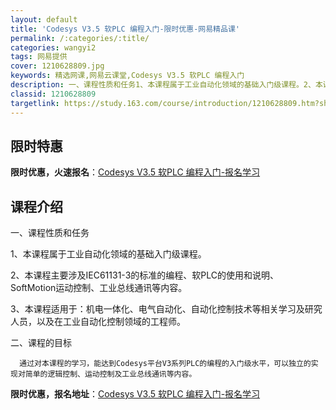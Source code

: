 ```yaml
---
layout: default
title: 'Codesys V3.5 软PLC 编程入门-限时优惠-网易精品课'
permalink: /:categories/:title/
categories: wangyi2
tags: 网易提供
cover: 1210628809.jpg
keywords: 精选网课,网易云课堂,Codesys V3.5 软PLC 编程入门
description: 一、课程性质和任务1、本课程属于工业自动化领域的基础入门级课程。2、本课程主要涉及IEC61131-3的标准的编程、软P
classid: 1210628809
targetlink: https://study.163.com/course/introduction/1210628809.htm?share=1&shareId=1025206652&utm_campaign=share&utm_medium=iphoneShare&utm_source=&utm_u=1025206652
---
```


## 限时特惠

**限时优惠，火速报名**：[Codesys V3.5 软PLC 编程入门-报名学习](https://study.163.com/course/introduction/1210628809.htm?share=1&shareId=1025206652&utm_campaign=share&utm_medium=iphoneShare&utm_source=&utm_u=1025206652)

## 课程介绍

一、课程性质和任务

1、本课程属于工业自动化领域的基础入门级课程。



2、本课程主要涉及IEC61131-3的标准的编程、软PLC的使用和说明、 SoftMotion运动控制、工业总线通讯等内容。



3、本课程适用于：机电一体化、电气自动化、自动化控制技术等相关学习及研究人员，以及在工业自动化控制领域的工程师。



二、课程的目标

      通过对本课程的学习，能达到Codesys平台V3系列PLC的编程的入门级水平，可以独立的实现对简单的逻辑控制、运动控制及工业总线通讯等内容。

**限时优惠，报名地址**：[Codesys V3.5 软PLC 编程入门-报名学习](https://study.163.com/course/introduction/1210628809.htm?share=1&shareId=1025206652&utm_campaign=share&utm_medium=iphoneShare&utm_source=&utm_u=1025206652)

